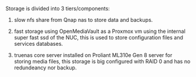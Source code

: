 Storage is divided into 3 tiers/components:

1. slow nfs share from Qnap nas to store data and backups.

2. fast storage using OpenMediaVault as a Proxmox vm using the internal super fast ssd of the NUC, this is used to store configuration files and services databases.

3. truenas core server installed on Proliant ML310e Gen 8 server for storing media files, this storage is big configured with RAID 0 and has no redundeancy nor backup.
